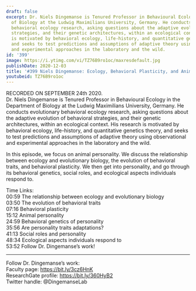 ```yaml
---
draft: false
excerpt: Dr. Niels Dingemanse is Tenured Professor in Behavioural Ecology in the Department
  of Biology at the Ludwig Maximilians University, Germany. He conducts evolutionary
  behavioral ecology research, asking questions about the adaptive evolution of behavioral
  strategies, and their genetic architectures, within an ecological context. His research
  is motivated by behavioral ecology, life-history, and quantitative genetics theory,
  and seeks to test predictions and assumptions of adaptive theory using observational
  and experimental approaches in the laboratory and the wild.
id: '399'
image: https://i.ytimg.com/vi/TZ76B9ro1oc/maxresdefault.jpg
publishDate: 2020-12-03
title: '#399 Niels Dingemanse: Ecology, Behavioral Plasticity, and Animal Personality'
youtubeid: TZ76B9ro1oc
---
```

<div class="timelinks">

RECORDED ON SEPTEMBER 24th 2020.  
Dr. Niels Dingemanse is Tenured Professor in Behavioural Ecology in the Department of Biology at the Ludwig Maximilians University, Germany. He conducts evolutionary behavioral ecology research, asking questions about the adaptive evolution of behavioral strategies, and their genetic architectures, within an ecological context. His research is motivated by behavioral ecology, life-history, and quantitative genetics theory, and seeks to test predictions and assumptions of adaptive theory using observational and experimental approaches in the laboratory and the wild.

In this episode, we focus on animal personality. We discuss the relationship between ecology and evolutionary biology, the evolution of behavioral traits, and behavioral plasticity. We then get into personality, and go through its behavioral genetics, social roles, and ecological aspects individuals respond to.

Time Links:  
<time>00:59</time> The relationship between ecology and evolutionary biology  
<time>03:50</time> The evolution of behavioral traits  
<time>07:16</time> Behavioral plasticity  
<time>15:12</time> Animal personality  
<time>24:59</time> Behavioral genetics of personality  
<time>35:56</time> Are personality traits adaptations?  
<time>41:13</time> Social roles and personality  
<time>48:34</time> Ecological aspects individuals respond to  
<time>53:52</time> Follow Dr. Dingemanse’s work!

---

Follow Dr. Dingemanse’s work:  
Faculty page: https://bit.ly/3cz6HnK  
ResearchGate profile: https://bit.ly/360HyB2  
Twitter handle: @DingemanseLab
</div>

